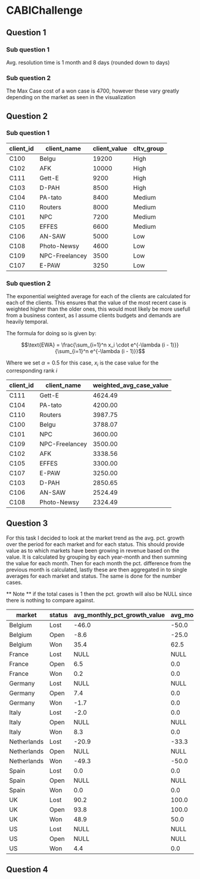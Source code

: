 # CABIChallenge


 ## Question 1

 ### Sub question 1
 Avg. resolution time is 1 month and 8 days (rounded down to days)

 ### Sub question 2
 The Max Case cost of a won case is 4700, however these vary greatly depending on the market as seen in the visualization

 ## Question 2

 ### Sub question 1
|client_id|client_name   |client_value|cltv_group|
|---------|--------------|------------|----------|
|C100     |Belgu         |19200       |High      |
|C102     |AFK           |10000       |High      |
|C111     |Gett-E        |9200        |High      |
|C103     |D-PAH         |8500        |High      |
|C104     |PA-tato       |8400        |Medium    |
|C110     |Routers       |8000        |Medium    |
|C101     |NPC           |7200        |Medium    |
|C105     |EFFES         |6600        |Medium    |
|C106     |AN-SAW        |5000        |Low       |
|C108     |Photo-Newsy   |4600        |Low       |
|C109     |NPC-Freelancey|3500        |Low       |
|C107     |E-PAW         |3250        |Low       |

 
 ### Sub question 2
 The exponential weighted average for each of the clients are calculated for each of the clients. This ensures that the value of the most recent case is weighted higher than the older ones, this would most likely be more usefull from a business context, as I assume clients budgets and demands are heavily temporal. 
 
The formula for doing so is given by: 
 
$$\text{EWA} = \frac{\sum_{i=1}^n x_i \cdot e^{-\lambda (i - 1)}}{\sum_{i=1}^n e^{-\lambda (i - 1)}}$$

Where we set $\alpha=0.5$ for this case, $x_i$ is the case value for the corresponding rank $i$

|client_id|client_name   |weighted_avg_case_value|
|---------|--------------|-----------------------|
|C111     |Gett-E        |4624.49                |
|C104     |PA-tato       |4200.00                |
|C110     |Routers       |3987.75                |
|C100     |Belgu         |3788.07                |
|C101     |NPC           |3600.00                |
|C109     |NPC-Freelancey|3500.00                |
|C102     |AFK           |3338.56                |
|C105     |EFFES         |3300.00                |
|C107     |E-PAW         |3250.00                |
|C103     |D-PAH         |2850.65                |
|C106     |AN-SAW        |2524.49                |
|C108     |Photo-Newsy   |2324.49                |

## Question 3
For this task I decided to look at the market trend as the avg. pct. growth over the period for each market and for each status. This should provide value as to which markets have been growing in revenue based on the value. It is calculated by grouping by each year-month and then summing the value for each month. Then for each month the pct. difference from the previous month is calculated, lastly these are then aggregated in to single averages for each market and status. The same is done for the number cases. 

** Note ** if the total cases is 1 then the pct. growth will also be NULL since there is nothing to compare against. 

|market     |status|avg_monthly_pct_growth_value|avg_monthly_pct_growth_count|total_cases|
|-----------|------|----------------------------|----------------------------|-----------|
|Belgium    |Lost  |-46.0                       |-50.0                       |3          |
|Belgium    |Open  |-8.6                        |-25.0                       |4          |
|Belgium    |Won   |35.4                        |62.5                        |8          |
|France     |Lost  |NULL                        |NULL                        |1          |
|France     |Open  |6.5                         |0.0                         |2          |
|France     |Won   |0.2                         |0.0                         |3          |
|Germany    |Lost  |NULL                        |NULL                        |1          |
|Germany    |Open  |7.4                         |0.0                         |2          |
|Germany    |Won   |-1.7                        |0.0                         |3          |
|Italy      |Lost  |-2.0                        |0.0                         |2          |
|Italy      |Open  |NULL                        |NULL                        |1          |
|Italy      |Won   |8.3                         |0.0                         |2          |
|Netherlands|Lost  |-20.9                       |-33.3                       |5          |
|Netherlands|Open  |NULL                        |NULL                        |2          |
|Netherlands|Won   |-49.3                       |-50.0                       |3          |
|Spain      |Lost  |0.0                         |0.0                         |2          |
|Spain      |Open  |NULL                        |NULL                        |1          |
|Spain      |Won   |0.0                         |0.0                         |2          |
|UK         |Lost  |90.2                        |100.0                       |3          |
|UK         |Open  |93.8                        |100.0                       |3          |
|UK         |Won   |48.9                        |50.0                        |4          |
|US         |Lost  |NULL                        |NULL                        |1          |
|US         |Open  |NULL                        |NULL                        |1          |
|US         |Won   |4.4                         |0.0                         |2          |


## Question 4










 
